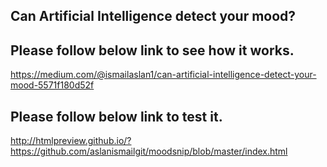 ## Can Artificial Intelligence detect your mood?

## Please follow below link to see how it works.

https://medium.com/@ismailaslan1/can-artificial-intelligence-detect-your-mood-5571f180d52f

## Please follow below link to test it.

http://htmlpreview.github.io/?https://github.com/aslanismailgit/moodsnip/blob/master/index.html
